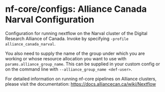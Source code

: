 # nf-core/configs: Alliance Canada Narval Configuration

Configuration for running nextflow on the Narval cluster of the Digital Research Alliance of Canada. Invoke by specifying `-profile alliance_canada_narval`.

You also need to supply the name of the group under which you are working or whose resource allocation you want to use with `params.alliance_group_name`. This can be supplied in your custom config or on the command line with `--alliance_group_name <def-user>`.

For detailed information on running nf-core pipelines on Alliance clusters, please visit the documentation:
https://docs.alliancecan.ca/wiki/Nextflow

